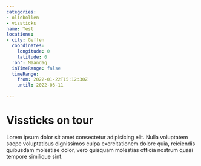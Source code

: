 ```yaml
---
categories:
- oliebollen
- vissticks
name: Test
locations:
- city: Geffen
  coordinates:
    longitude: 0
    latitude: 0
  'on': Maandag
  inTimeRange: false
  timeRange:
    from: 2022-01-22T15:12:30Z
    until: 2022-03-11

---
```

# Vissticks on tour

Lorem ipsum dolor sit amet consectetur adipisicing elit. Nulla voluptatem saepe voluptatibus dignissimos culpa exercitationem dolore quia, reiciendis quibusdam molestiae dolor, vero quisquam molestias officia nostrum quasi tempore similique sint.